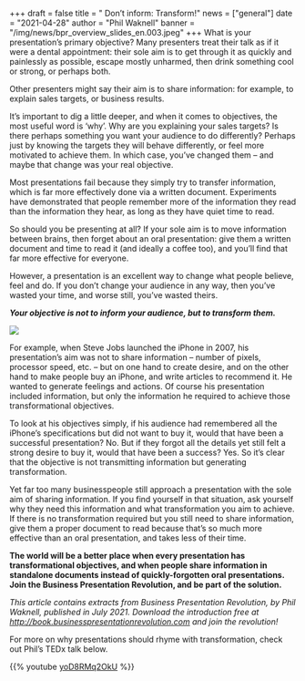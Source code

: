 +++
draft = false
title = " Don’t inform: Transform!"
news = ["general"]
date = "2021-04-28"
author = "Phil Waknell"
banner = "/img/news/bpr_overview_slides_en.003.jpeg"
+++
What is your presentation’s primary objective? Many presenters treat their talk as if it were a dental appointment: their sole aim is to get through it as quickly and painlessly as possible, escape mostly unharmed, then drink something cool or strong, or perhaps both.

Other presenters might say their aim is to share information: for example, to explain sales targets, or business results.

It’s important to dig a little deeper, and when it comes to objectives, the most useful word is ‘why’. Why are you explaining your sales targets? Is there perhaps something you want your audience to do differently? Perhaps just by knowing the targets they will behave differently, or feel more motivated to achieve them. In which case, you’ve changed them – and maybe that change was your real objective.

Most presentations fail because they simply try to transfer information, which is far more effectively done via a written document. Experiments have demonstrated that people remember more of the information they read than the information they hear, as long as they have quiet time to read. 

So should you be presenting at all? If your sole aim is to move information between brains, then forget about an oral presentation: give them a written document and time to read it (and ideally a coffee too), and you’ll find that far more effective for everyone.

However, a presentation is an excellent way to change what people believe, feel and do. If you don’t change your audience in any way, then you’ve wasted your time, and worse still, you’ve wasted theirs.

***Your objective is not to inform your audience, but to transform them.***

![](/img/news/bpr_overview_slides_en.003.jpeg)

For example, when Steve Jobs launched the iPhone in 2007, his presentation’s aim was not to share information – number of pixels, processor speed, etc. – but on one hand to create desire, and on the other hand to make people buy an iPhone, and write articles to recommend it. He wanted to generate feelings and actions. Of course his presentation included information, but only the information he required to achieve those transformational objectives.

To look at his objectives simply, if his audience had remembered all the iPhone’s specifications but did not want to buy it, would that have been a successful presentation? No. But if they forgot all the details yet still felt a strong desire to buy it, would that have been a success? Yes. So it’s clear that the objective is not transmitting information but generating transformation.

Yet far too many businesspeople still approach a presentation with the sole aim of sharing information. If you find yourself in that situation, ask yourself why they need this information and what transformation you aim to achieve. If there is no transformation required but you still need to share information, give them a proper document to read because that’s so much more effective than an oral presentation, and takes less of their time.

**The world will be a better place when every presentation has transformational objectives, and when people share information in standalone documents instead of quickly-forgotten oral presentations. Join the Business Presentation Revolution, and be part of the solution.**

*This article contains extracts from Business Presentation Revolution, by Phil Waknell, published in July 2021. Download the introduction free at <http://book.businesspresentationrevolution.com> and join the revolution!*

For more on why presentations should rhyme with transformation, check out Phil’s TEDx talk below.

{{% youtube [yoD8RMq2OkU](https://www.youtube.com/watch?v=yoD8RMq2OkU) %}}